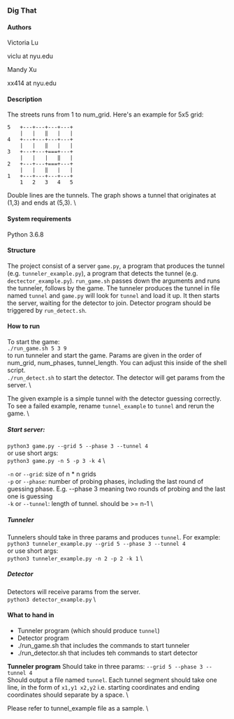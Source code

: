 ### Dig That

#### Authors

Victoria Lu

 viclu at nyu.edu

Mandy Xu

xx414 at nyu.edu

#### Description

The streets runs from 1 to num_grid.
Here's an example for 5x5 grid:
```
5   +---+---+---+---+
    |   |   ‖   |   |
4   +---+---+---+---+
    |   |   ‖   |   |
3   +---+---+===+---+
    |   |   |   ‖   |
2   +---+---+===+---+
    |   |   ‖   |   |
1   +---+---+---+---+
    1   2   3   4   5
```
Double lines are the tunnels. The graph shows a tunnel that originates at (1,3) and ends at (5,3). \

#### System requirements

Python 3.6.8

#### Structure
The project consist of a server `game.py`, a program that produces the tunnel (e.g. `tunneler_example.py`), a program that detects the tunnel (e.g. `dectector_example.py`). `run_game.sh` passes down the arguments and runs the tunneler, follows by the game. The tunneler produces the tunnel in file named `tunnel` and `game.py` will look for `tunnel` and load it up. It then starts the server, waiting for the detector to join. Detector program should be triggered by `run_detect.sh`.


#### How to run
To start the game: \
`./run_game.sh 5 3 9` \
 to run tunneler and start the game. Params are given in the order of num_grid, num_phases, tunnel_length. You can adjust this inside of the shell script. \
`./run_detect.sh` to start the detector. The detector will get params from the server. \

The given example is a simple tunnel with the detector guessing correctly. To see a failed example, rename `tunnel_example` to `tunnel` and rerun the game.  \

##### Start server:

`python3 game.py --grid 5 --phase 3 --tunnel 4` \
or use short args: \
`python3 game.py -n 5 -p 3 -k 4` \

`-n` or `--grid`: size of n \* n grids \
`-p` or `--phase`: number of probing phases, including the last round of guessing phase. E.g. --phase 3 meaning two rounds of probing and the last one is guessing \
`-k` or `--tunnel`: length of tunnel. should be >= n-1 \

##### Tunneler
Tunnelers should take in three params and produces `tunnel`. For example: \
`python3 tunneler_example.py --grid 5 --phase 3 --tunnel 4` \
or use short args: \
`python3 tunneler_example.py -n 2 -p 2 -k 1` \

##### Detector
Detectors will receive params from the server. \
`python3 detector_example.py` \

#### What to hand in
* Tunneler program (which should produce `tunnel`)
* Detector program
* ./run_game.sh that includes the commands to start tunneler
* ./run_detector.sh that includes teh commands to start detector

**Tunneler program**
Should take in three params: `--grid 5 --phase 3 --tunnel 4` \
Should output a file named `tunnel`. Each tunnel segment should take one line, in the form of `x1,y1 x2,y2` i.e. starting coordinates and ending coordinates should separate by a space. \

Please refer to tunnel_example file as a sample. \
